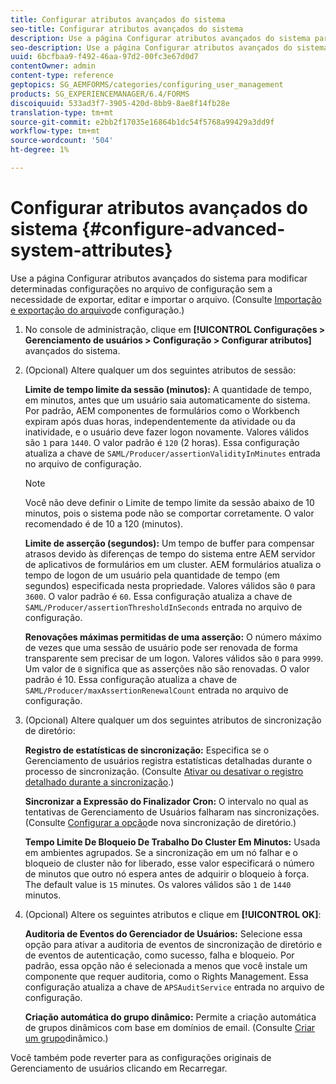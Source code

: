 ```yaml
---
title: Configurar atributos avançados do sistema
seo-title: Configurar atributos avançados do sistema
description: Use a página Configurar atributos avançados do sistema para modificar determinadas configurações no arquivo de configuração sem a necessidade de exportar, editar e importar o arquivo.
seo-description: Use a página Configurar atributos avançados do sistema para modificar determinadas configurações no arquivo de configuração sem a necessidade de exportar, editar e importar o arquivo.
uuid: 6bcfbaa9-f492-46aa-97d2-00fc3e67d0d7
contentOwner: admin
content-type: reference
geptopics: SG_AEMFORMS/categories/configuring_user_management
products: SG_EXPERIENCEMANAGER/6.4/FORMS
discoiquuid: 533ad3f7-3905-420d-8bb9-8ae8f14fb28e
translation-type: tm+mt
source-git-commit: e2bb2f17035e16864b1dc54f5768a99429a3dd9f
workflow-type: tm+mt
source-wordcount: '504'
ht-degree: 1%

---
```



# Configurar atributos avançados do sistema {#configure-advanced-system-attributes}

Use a página Configurar atributos avançados do sistema para modificar determinadas configurações no arquivo de configuração sem a necessidade de exportar, editar e importar o arquivo. (Consulte [Importação e exportação do arquivo](/help/forms/using/admin-help/importing-exporting-configuration-file.md#importing-and-exporting-the-configuration-file)de configuração.)

1. No console de administração, clique em **[!UICONTROL Configurações > Gerenciamento de usuários > Configuração > Configurar atributos]** avançados do sistema.
1. (Opcional) Altere qualquer um dos seguintes atributos de sessão:

   **Limite de tempo limite da sessão (minutos):** A quantidade de tempo, em minutos, antes que um usuário saia automaticamente do sistema. Por padrão, AEM componentes de formulários como o Workbench expiram após duas horas, independentemente da atividade ou da inatividade, e o usuário deve fazer logon novamente. Valores válidos são `1` para `1440`. O valor padrão é `120` (2 horas). Essa configuração atualiza a chave de `SAML/Producer/assertionValidityInMinutes` entrada no arquivo de configuração.

   >[!NOTE]
   >
   >Você não deve definir o Limite de tempo limite da sessão abaixo de 10 minutos, pois o sistema pode não se comportar corretamente. O valor recomendado é de 10 a 120 (minutos).

   **Limite de asserção (segundos):** Um tempo de buffer para compensar atrasos devido às diferenças de tempo do sistema entre AEM servidor de aplicativos de formulários em um cluster. AEM formulários atualiza o tempo de logon de um usuário pela quantidade de tempo (em segundos) especificada nesta propriedade. Valores válidos são `0` para `3600`. O valor padrão é `60`. Essa configuração atualiza a chave de `SAML/Producer/assertionThresholdInSeconds` entrada no arquivo de configuração.

   **Renovações máximas permitidas de uma asserção:** O número máximo de vezes que uma sessão de usuário pode ser renovada de forma transparente sem precisar de um logon. Valores válidos são `0` para `9999`. Um valor de `0` significa que as asserções não são renovadas. O valor padrão é 10. Essa configuração atualiza a chave de `SAML/Producer/maxAssertionRenewalCount` entrada no arquivo de configuração.

1. (Opcional) Altere qualquer um dos seguintes atributos de sincronização de diretório:

   **Registro de estatísticas de sincronização:** Especifica se o Gerenciamento de usuários registra estatísticas detalhadas durante o processo de sincronização. (Consulte [Ativar ou desativar o registro detalhado durante a sincronização](/help/forms/using/admin-help/synchronizing-directories.md#enable-or-disable-detailed-logging-during-synchronization).)

   **Sincronizar a Expressão do Finalizador Cron:** O intervalo no qual as tentativas de Gerenciamento de Usuários falharam nas sincronizações. (Consulte [Configurar a opção](/help/forms/using/admin-help/synchronizing-directories.md#configure-the-directory-synchronization-retry-option)de nova sincronização de diretório.)

   **Tempo Limite De Bloqueio De Trabalho Do Cluster Em Minutos:** Usada em ambientes agrupados. Se a sincronização em um nó falhar e o bloqueio de cluster não for liberado, esse valor especificará o número de minutos que outro nó espera antes de adquirir o bloqueio à força. The default value is `15` minutes. Os valores válidos são `1` de `1440` minutos.

1. (Opcional) Altere os seguintes atributos e clique em **[!UICONTROL OK]**:

   **Auditoria de Eventos do Gerenciador de Usuários:** Selecione essa opção para ativar a auditoria de eventos de sincronização de diretório e de eventos de autenticação, como sucesso, falha e bloqueio. Por padrão, essa opção não é selecionada a menos que você instale um componente que requer auditoria, como o Rights Management. Essa configuração atualiza a chave de `APSAuditService` entrada no arquivo de configuração.

   **Criação automática do grupo dinâmico:** Permite a criação automática de grupos dinâmicos com base em domínios de email. (Consulte [Criar um grupo](/help/forms/using/admin-help/creating-configuring-groups.md#create-a-dynamic-group)dinâmico.)

Você também pode reverter para as configurações originais de Gerenciamento de usuários clicando em Recarregar.
